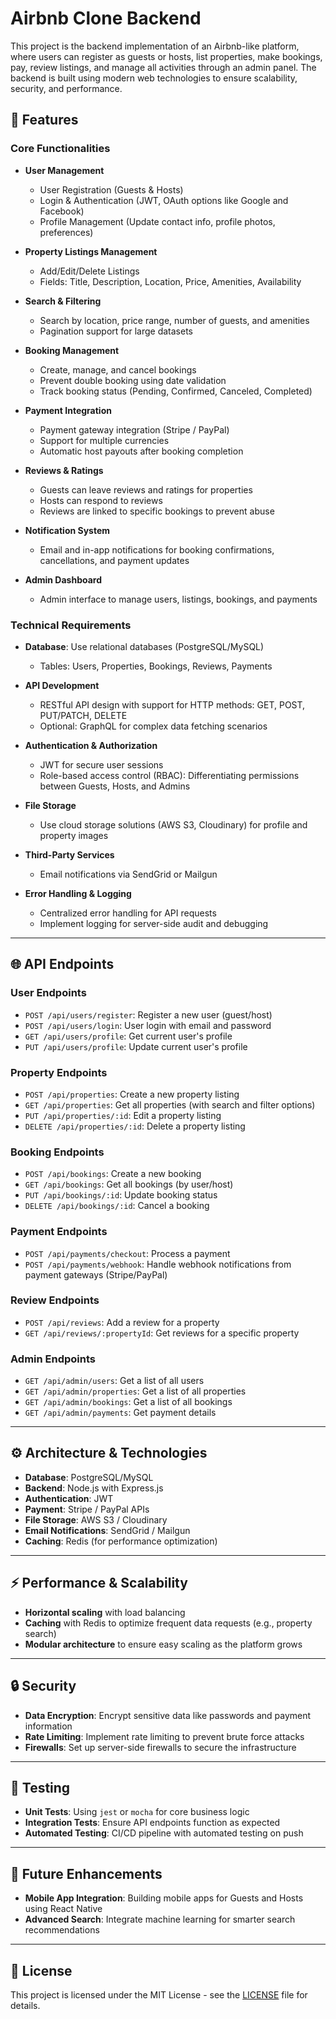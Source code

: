 # Airbnb Clone Backend

This project is the backend implementation of an Airbnb-like platform, where users can register as guests or hosts, list properties, make bookings, pay, review listings, and manage all activities through an admin panel. The backend is built using modern web technologies to ensure scalability, security, and performance.

## 🚀 Features

### Core Functionalities

- **User Management**
  - User Registration (Guests & Hosts)
  - Login & Authentication (JWT, OAuth options like Google and Facebook)
  - Profile Management (Update contact info, profile photos, preferences)

- **Property Listings Management**
  - Add/Edit/Delete Listings
  - Fields: Title, Description, Location, Price, Amenities, Availability

- **Search & Filtering**
  - Search by location, price range, number of guests, and amenities
  - Pagination support for large datasets

- **Booking Management**
  - Create, manage, and cancel bookings
  - Prevent double booking using date validation
  - Track booking status (Pending, Confirmed, Canceled, Completed)

- **Payment Integration**
  - Payment gateway integration (Stripe / PayPal)
  - Support for multiple currencies
  - Automatic host payouts after booking completion

- **Reviews & Ratings**
  - Guests can leave reviews and ratings for properties
  - Hosts can respond to reviews
  - Reviews are linked to specific bookings to prevent abuse

- **Notification System**
  - Email and in-app notifications for booking confirmations, cancellations, and payment updates

- **Admin Dashboard**
  - Admin interface to manage users, listings, bookings, and payments

### Technical Requirements

- **Database**: Use relational databases (PostgreSQL/MySQL)
  - Tables: Users, Properties, Bookings, Reviews, Payments
  
- **API Development**
  - RESTful API design with support for HTTP methods: GET, POST, PUT/PATCH, DELETE
  - Optional: GraphQL for complex data fetching scenarios

- **Authentication & Authorization**
  - JWT for secure user sessions
  - Role-based access control (RBAC): Differentiating permissions between Guests, Hosts, and Admins

- **File Storage**
  - Use cloud storage solutions (AWS S3, Cloudinary) for profile and property images

- **Third-Party Services**
  - Email notifications via SendGrid or Mailgun

- **Error Handling & Logging**
  - Centralized error handling for API requests
  - Implement logging for server-side audit and debugging

---

## 🌐 API Endpoints

### User Endpoints

- `POST /api/users/register`: Register a new user (guest/host)
- `POST /api/users/login`: User login with email and password
- `GET /api/users/profile`: Get current user's profile
- `PUT /api/users/profile`: Update current user's profile

### Property Endpoints

- `POST /api/properties`: Create a new property listing
- `GET /api/properties`: Get all properties (with search and filter options)
- `PUT /api/properties/:id`: Edit a property listing
- `DELETE /api/properties/:id`: Delete a property listing

### Booking Endpoints

- `POST /api/bookings`: Create a new booking
- `GET /api/bookings`: Get all bookings (by user/host)
- `PUT /api/bookings/:id`: Update booking status
- `DELETE /api/bookings/:id`: Cancel a booking

### Payment Endpoints

- `POST /api/payments/checkout`: Process a payment
- `POST /api/payments/webhook`: Handle webhook notifications from payment gateways (Stripe/PayPal)

### Review Endpoints

- `POST /api/reviews`: Add a review for a property
- `GET /api/reviews/:propertyId`: Get reviews for a specific property

### Admin Endpoints

- `GET /api/admin/users`: Get a list of all users
- `GET /api/admin/properties`: Get a list of all properties
- `GET /api/admin/bookings`: Get a list of all bookings
- `GET /api/admin/payments`: Get payment details

---

## ⚙️ Architecture & Technologies

- **Database**: PostgreSQL/MySQL
- **Backend**: Node.js with Express.js
- **Authentication**: JWT
- **Payment**: Stripe / PayPal APIs
- **File Storage**: AWS S3 / Cloudinary
- **Email Notifications**: SendGrid / Mailgun
- **Caching**: Redis (for performance optimization)

---

## ⚡ Performance & Scalability

- **Horizontal scaling** with load balancing
- **Caching** with Redis to optimize frequent data requests (e.g., property search)
- **Modular architecture** to ensure easy scaling as the platform grows

---

## 🔒 Security

- **Data Encryption**: Encrypt sensitive data like passwords and payment information
- **Rate Limiting**: Implement rate limiting to prevent brute force attacks
- **Firewalls**: Set up server-side firewalls to secure the infrastructure

---

## 🧪 Testing

- **Unit Tests**: Using `jest` or `mocha` for core business logic
- **Integration Tests**: Ensure API endpoints function as expected
- **Automated Testing**: CI/CD pipeline with automated testing on push

---

## 📅 Future Enhancements

- **Mobile App Integration**: Building mobile apps for Guests and Hosts using React Native
- **Advanced Search**: Integrate machine learning for smarter search recommendations

---

## 📜 License

This project is licensed under the MIT License - see the [LICENSE](LICENSE) file for details.
